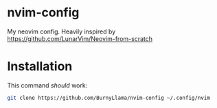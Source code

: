 # nvim-config
My neovim config. Heavily inspired by https://github.com/LunarVim/Neovim-from-scratch

# Installation
This command *should* work:
```bash
git clone https://github.com/BurnyLlama/nvim-config ~/.config/nvim
```

